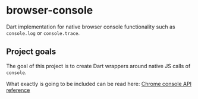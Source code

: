 # browser-console

Dart implementation for native browser console functionality such as `console.log` or `console.trace`.

## Project goals

The goal of this project is to create Dart wrappers around native JS calls of `console`.

What exactly is going to be included can be read here: 
[Chrome console API reference](https://developers.google.com/web/tools/chrome-devtools/debug/console/console-reference?hl=en)